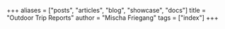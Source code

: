 +++
aliases = ["posts", "articles", "blog", "showcase", "docs"]
title = "Outdoor Trip Reports"
author = "Mischa Friegang"
tags = ["index"]
+++
